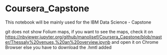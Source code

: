# Coursera_Capstone
This notebook will be mainly used for the IBM Data Science - Capstone

git does not show Folium maps, if you want to see the maps, 
check it on  https://nbviewer.jupyter.org/github/manolisef/Coursera_Capstone/blob/master/Thessaly%20venues,%20an%20overview.ipynb and open it on Chrome Browser
else you have to download the .hmtl added
